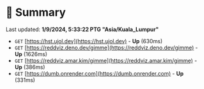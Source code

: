# 📖 Summary
Last updated: **1/9/2024, 5:33:22 PTG "Asia/Kuala_Lumpur"**

- `GET` [https://hst.ujol.dev](https://hst.ujol.dev) - **Up** (630ms)
- `GET` [https://reddviz.deno.dev/gimme](https://reddviz.deno.dev/gimme) - **Up** (1626ms)
- `GET` [https://reddviz.amar.kim/gimme](https://reddviz.amar.kim/gimme) - **Up** (386ms)
- `GET` [https://dumb.onrender.com](https://dumb.onrender.com) - **Up** (331ms)
